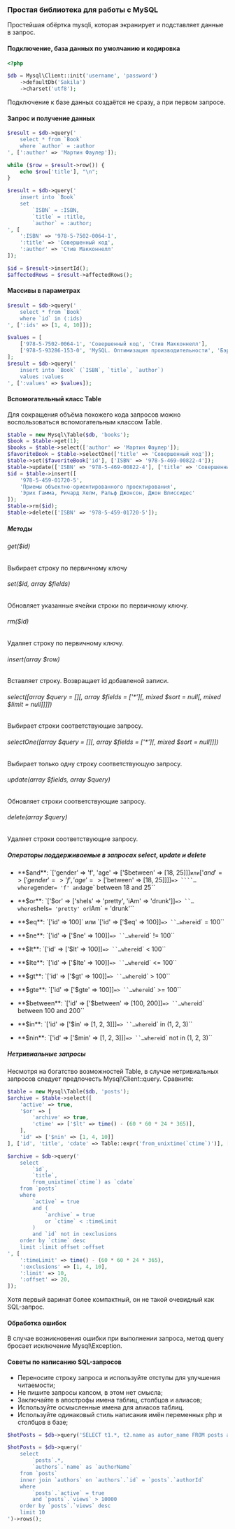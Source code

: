### Простая библиотека для работы с MySQL

Простейшая обёртка mysqli, которая экранирует и подставляет данные
в запрос.

#### Подключение, база данных по умолчанию и кодировка

~~~php
<?php

$db = Mysql\Client::init('username', 'password')
    ->defaultDb('Sakila')
    ->charset('utf8');
~~~

Подключение к базе данных создаётся не сразу, а при первом запросе.

#### Запрос и получение данных

~~~php
$result = $db->query('
	select * from `Book`
	where `author` = :author
', [':author' => 'Мартин Фаулер']);

while ($row = $result->row()) {
	echo $row['title'], "\n";
}
~~~

~~~php
$result = $db->query('
	insert into `Book`
	set
		`ISBN` = :ISBN,
		`title` = :title,
		`author` = :author;
', [
	':ISBN' => '978-5-7502-0064-1',
	':title' => 'Совершенный код',
	':author' => 'Стив Макконнелл'
]);

$id = $result->insertId();
$affectedRows = $result->affectedRows();
~~~

#### Массивы в параметрах

~~~php
$result = $db->query('
	select * from `Book`
	where `id` in (:ids)
', [':ids' => [1, 4, 10]]);
~~~

~~~php
$values = [
	['978-5-7502-0064-1', 'Совершенный код', 'Стив Макконнелл'],
	['978-5-93286-153-0', 'MySQL. Оптимизация производительности', 'Бэрон Шварц, Петр Зайцев, Вадим Ткаченко, Джереми Д. Зооднай, Дерек Дж. Баллинг, Арьен Ленц']
];
$result = $db->query('
	insert into `Book` (`ISBN`, `title`, `author`)
	values :values
', [':values' => $values]);
~~~

#### Вспомогательный класс Table

Для сокращения объёма похожего кода запросов можно воспользоваться вспомогательным классом Table.

~~~php
$table = new Mysql\Table($db, 'books');
$book = $table->get(1);
$books = $table->select(['author' => 'Мартин Фаулер']);
$favoriteBook = $table->selectOne(['title' => 'Совершенный код']);
$table->set($favoriteBook['id'], ['ISBN' => '978-5-469-00822-4']);
$table->update(['ISBN' => '978-5-469-00822-4'], ['title' => 'Совершенный код']);
$id = $table->insert([
    '978-5-459-01720-5',
    'Приемы объектно-ориентированного проектирования',
    'Эрих Гамма, Ричард Хелм, Ральф Джонсон, Джон Влиссидес'
]);
$table->rm($id);
$table->delete(['ISBN' => '978-5-459-01720-5']);
~~~

##### Методы

###### get($id)
Выбирает строку по первичному ключу

###### set($id, array $fields)
Обновляет указанные ячейки строки по первичному ключу.

###### rm($id)
Удаляет строку по первичному ключу.

###### insert(array $row)
Вставляет строку. Возвращает id добавленой записи.

###### select([array $query = [][, array $fields = ['*'][, mixed $sort = null[, mixed $limit = null]]]])
Выбирает строки соответствующие запросу.

###### selectOne([array $query = [][, array $fields = ['*'][, mixed $sort = null]]])
Выбирает только одну строку соответствующую запросу.

###### update(array $fields, array $query)
Обновляет строки соответствующие запросу.

###### delete(array $query)
Удаляет строки соответствующие запросу.

##### Операторы поддерживаемые в запросах select, update и delete

- **$and**: `['gender' => 'f', 'age' => ['$between' => [18, 25]]]` или `['$and' => ['gender' => 'f', 'age' => ['$between' => [18, 25]]]]` => ````…where `gender` = 'f' and `age` between 18 and 25``
- **$or**: `['$or' => ['sheIs' => 'pretty', 'iAm' => 'drunk']]` => ``… where `sheIs` = 'pretty' or `iAm` = 'drunk'``

- **$eq**: `['id' => 100]` или `['id' => ['$eq' => 100]]` => ``…where `id` = 100``
- **$ne**: `['id' => ['$ne' => 100]]` => ``…where `id` != 100``
- **$lt**: `['id' => ['$lt' => 100]]` => ``…where `id` < 100``
- **$lte**: `['id' => ['$lte' => 100]]` => ``…where `id` <= 100``
- **$gt**: `['id' => ['$gt' => 100]]` => ``…where `id` > 100``
- **$gte**: `['id' => ['$gte' => 100]]` => ``…where `id` >= 100``
- **$between**: `['id' => ['$between' => [100, 200]]` => ``…where `id` between 100 and 200``
- **$in**: `['id' => ['$in' => [1, 2, 3]]]` => ``…where `id` in (1, 2, 3)``
- **$nin**: `['id' => ['$min' => [1, 2, 3]]]` => ``…where `id` not in (1, 2, 3)``

##### Нетривиальные запросы

Несмотря на богатство возможностей Table,
в случае нетривиальных запросов следует предпочесть Mysql\Client::query.
Сравните:

~~~php
$table = new Mysql\Table($db, 'posts');
$archive = $table->select([
    'active' => true,
    '$or' => [
        'archive' => true,
        'ctime' => ['$lt' => time() - (60 * 60 * 24 * 365)],
    ],
    'id' => ['$nin' => [1, 4, 10]]
], ['id', 'title', 'cdate' => Table::expr('from_unixtime(`ctime`)')], ['ctime' => -1], ['limit' => 10, 'offset' => 20]);

$archive = $db->query('
    select
        `id`,
        `title`,
        from_unixtime(`ctime`) as `cdate`
    from `posts`
    where
        `active` = true
        and (
            `archive` = true
            or `ctime` < :timeLimit
        )
        and `id` not in :exclusions
    order by `ctime` desc
    limit :limit offset :offset
', [
    ':timeLimit' => time() - (60 * 60 * 24 * 365),
    ':exclusions' => [1, 4, 10],
    ':limit' => 10,
    ':offset' => 20,
]);
~~~

Хотя первый варинат более компактный, он не такой очевидный как SQL-запрос.

#### Обработка ошибок

В случае возникновения ошибки при выполнении запроса, метод query
бросает исключение Mysql\Exception.

#### Советы по написанию SQL-запросов

- Переносите строку запроса и используйте отступы для улучшения читаемости;
- Не пишите запросы капсом, в этом нет смысла;
- Заключайте в апострофы имена таблиц, столбцов и алиасов;
- Используйте осмысленные имена для алиасов таблиц.
- Используйте одинаковый стиль написания имён переменных php и столбцов в базе;

~~~php
$hotPosts = $db->query('SELECT t1.*, t2.name as autor_name FROM posts as t1 INNER JOIN authors as t2 ON t1.author_id = t2.id WHERE t1.active = 1 AND t1.views > 10000 ORDER BY t1.views DESC LIMIT 10')->rows();

$hotPosts = $db->query('
    select
        `posts`.*,
        `authors`.`name` as `authorName`
    from `posts`
    inner join `authors` on `authors`.`id` = `posts`.`authorId`
    where
        `posts`.`active` = true
        and `posts`.`views` > 10000
    order by `posts`.`views` desc
    limit 10
')->rows();
~~~